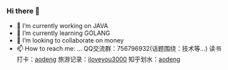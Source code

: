 ### Hi there 👋

<!--
**java-aodeng/java-aodeng** is a ✨ _special_ ✨ repository because its `README.md` (this file) appears on your GitHub profile.

Here are some ideas to get you started:

- 🔭 I’m currently working on ...
- 🌱 I’m currently learning ...
- 👯 I’m looking to collaborate on ...
- 🤔 I’m looking for help with ...
- 💬 Ask me about ...
- 📫 How to reach me: ...
- 😄 Pronouns: ...
- ⚡ Fun fact: ...
-->
- 🔭 I’m currently working on JAVA
- 🌱 I’m currently learning GOLANG
- 👯 I’m looking to collaborate on money
- 📫 How to reach me: ...
QQ交流群：756796932(话题围绕：技术等...)
读书打卡：[aodeng](https://weibo.com/aodeng520)
旅游记录：[iloveyou3000](https://weibo.com/iloveyou3000)
知乎划水：[aodeng](https://www.zhihu.com/people/aodeng.cc)

